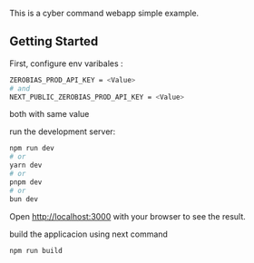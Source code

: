 This is a cyber command webapp simple example.

## Getting Started

First, configure env varibales :

```bash
ZEROBIAS_PROD_API_KEY = <Value>
# and
NEXT_PUBLIC_ZEROBIAS_PROD_API_KEY = <Value>

```
both with same value

run the development server:

```bash
npm run dev
# or
yarn dev
# or
pnpm dev
# or
bun dev
```

Open [http://localhost:3000](http://localhost:3000) with your browser to see the result.


build the applicacion using next command

```bash
npm run build
```